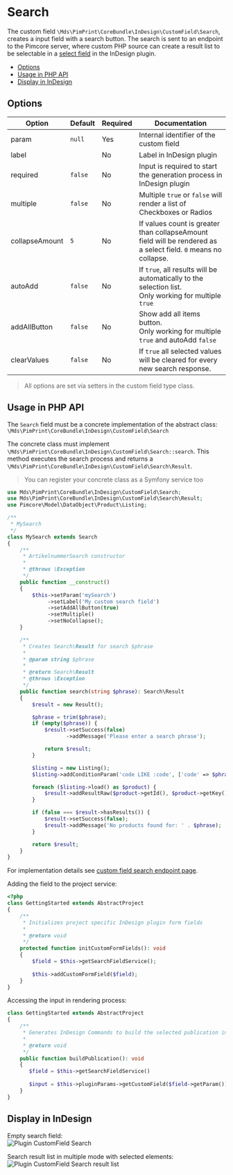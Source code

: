 # Search

The custom field `\Mds\PimPrint\CoreBundle\InDesign\CustomField\Search`, creates a input field with a search button. The search is sent to an endpoint to the Pimcore server, where
custom PHP source can create a result list to be selectable in a [select field](./02_CustomField_Select.md) in the InDesign plugin.

* [Options](#page_options)
* [Usage in PHP API](#page_Usage_in_PHP_API)
* [Display in InDesign](#page_Display_in_InDesign)

## Options

| Option         | Default | Required | Documentation                                                                                                   |
|----------------|---------|----------|-----------------------------------------------------------------------------------------------------------------|
| param          | `null`  | Yes      | Internal identifier of the custom field                                                                         |
| label          |         | No       | Label in InDesign plugin                                                                                        |
| required       | `false` | No       | Input is required to start the generation process in InDesign plugin                                            |
| multiple       | `false` | No       | Multiple `true` or `false` will render a list of Checkboxes or Radios                                           |
| collapseAmount | `5`     | No       | If values count is greater than collapseAmount field will be rendered as a select field. `0` means no collapse. |
| autoAdd        | `false` | No       | If `true`, all results will be automatically to the selection list.<br>Only working for multiple `true`         | 
| addAllButton   | `false` | No       | Show add all items button.<br>Only working for multiple `true` and autoAdd `false`                              |
| clearValues    | `false` | No       | If `true` all selected values will be cleared for every new search response.                                    |

> All options are set via setters in the custom field type class.

## Usage in PHP API

The `Search` field must be a concrete implementation of the abstract class: \
`\Mds\PimPrint\CoreBundle\InDesign\CustomField\Search`

The concrete class must implement `\Mds\PimPrint\CoreBundle\InDesign\CustomField\Search::search`. This method executes the search process and returns
a `\Mds\PimPrint\CoreBundle\InDesign\CustomField\Search\Result`.

> You can register your concrete class as a Symfony service too

```php
use Mds\PimPrint\CoreBundle\InDesign\CustomField\Search;
use Mds\PimPrint\CoreBundle\InDesign\CustomField\Search\Result;
use Pimcore\Model\DataObject\Product\Listing;

/**
 * MySearch
 */
class MySearch extends Search
{
    /**
     * ArtikelnummerSearch constructor
     *
     * @throws \Exception
     */
    public function __construct()
    {
        $this->setParam('mySearch')
             ->setLabel('My custom search field')
             ->setAddAllButton(true)
             ->setMultiple()
             ->setNoCollapse();
    }

    /**
     * Creates Search\Result for search $phrase
     *
     * @param string $phrase
     *
     * @return Search\Result
     * @throws \Exception
     */
    public function search(string $phrase): Search\Result
    {
        $result = new Result();

        $phrase = trim($phrase);
        if (empty($phrase)) {
            $result->setSuccess(false)
                   ->addMessage('Please enter a search phrase');

            return $result;
        }

        $listing = new Listing();
        $listing->addConditionParam('code LIKE :code', ['code' => $phrase . '%']);

        foreach ($listing->load() as $product) {
            $result->addResultRaw($product->getId(), $product->getKey());
        }

        if (false === $result->hasResults()) {
            $result->setSuccess(false);
            $result->addMessage('No products found for: ' . $phrase);
        }

        return $result;
    }
}
```

For implementation details see [custom field search endpoint page](../../25_Development/13_CustomField_Search_Endpoint.md).

Adding the field to the project service:

```php
<?php
class GettingStarted extends AbstractProject
{
    /**
     * Initializes project specific InDesign plugin form fields
     *
     * @return void
     */
    protected function initCustomFormFields(): void
    {
        $field = $this->getSearchFieldService();
        
        $this->addCustomFormField($field);
    }
}
```

Accessing the input in rendering process:

```php
class GettingStarted extends AbstractProject
{
    /**
     * Generates InDesign Commands to build the selected publication in InDesign.
     *
     * @return void
     */
    public function buildPublication(): void
    {
       $field = $this->getSearchFieldService()
       
       $input = $this->pluginParams->getCustomField($field->getParam());
    }
}
```

## Display in InDesign

Empty search field: \
![Plugin CustomField Search](../../img/plugin-customField_search.png)

Search result list in multiple mode with selected elements:
![Plugin CustomField Search result list](../../img/plugin-customField_search_results.png)
